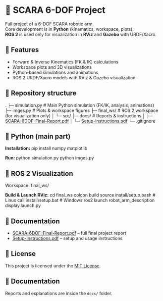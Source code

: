 # 🦾 SCARA 6-DOF Project

Full project of a 6-DOF SCARA robotic arm.  
Core development is in **Python** (kinematics, workspace, plots).  
**ROS 2** is used only for visualization in **RViz** and **Gazebo** with URDF/Xacro.

## 🚀 Features
- Forward & Inverse Kinematics (FK & IK) calculations
- Workspace plots and 3D visualizations
- Python-based simulations and animations
- ROS 2 URDF/Xacro models with RViz & Gazebo visualization

## 📂 Repository structure
.
├─ simulation.py          # Main Python simulation (FK/IK, analysis, animations)
├─ imges.py               # Plots & workspace figures
├─ final_ws/              # ROS 2 workspace (for visualization only)
│  └─ src/
├─ docs/                  # Reports & instructions
│   ├─ [SCARA-6DOF-Final-Report.pdf](docs/SCARA-6DOF-Final-Report.pdf)
│   └─ [Setup-Instructions.pdf](docs/Setup-Instructions.pdf)
└─ .gitignore

## 🐍 Python (main part)
**Installation:**
pip install numpy matplotlib

**Run:**
python simulation.py
python imges.py

## 🤖 ROS 2 Visualization
Workspace: final_ws/

**Build & Launch RViz:**
cd final_ws
colcon build
source install/setup.bash   # Linux
call install\setup.bat      # Windows
ros2 launch robot_arm_description display.launch.py

## 📄 Documentation
- [SCARA-6DOF-Final-Report.pdf](docs/SCARA-6DOF-Final-Report.pdf) – full final project report  
- [Setup-Instructions.pdf](docs/Setup-Instructions.pdf) – setup and usage instructions  

## 📜 License
This project is licensed under the [MIT License](LICENSE).


## 📄 Documentation
Reports and explanations are inside the `docs/` folder.
